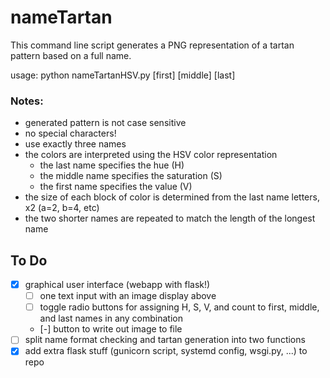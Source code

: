 # nameTartan

This command line script generates a PNG representation of a tartan pattern based on a full name.

usage: python nameTartanHSV.py \[first\] \[middle\] \[last\]

### Notes:
- generated pattern is not case sensitive
- no special characters!
- use exactly three names
- the colors are interpreted using the HSV color representation
    - the last name specifies the hue (H)
    - the middle name specifies the saturation (S)
    - the first name specifies the value (V)
- the size of each block of color is determined from the last name letters, x2 (a=2, b=4, etc)
- the two shorter names are repeated to match the length of the longest name

## To Do
- [X] graphical user interface (webapp with flask!)
    - [ ] one text input with an image display above
    - [ ] toggle radio buttons for assigning H, S, V, and count to first, middle, and last names in any combination
    - [-] button to write out image to file
- [ ] split name format checking and tartan generation into two functions
- [X] add extra flask stuff (gunicorn script, systemd config, wsgi.py, ...) to repo
